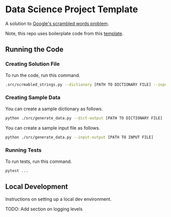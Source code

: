 # Data Science Project Template

A solution to [Google's scrambled words problem](https://codingcompetitions.withgoogle.com/kickstart/round/0000000000050edf/0000000000051004).

Note, this repo uses boilerplate code from this [template](https://github.com/mark-curran/data-science-project-template).

## Running the Code

### Creating Solution File

To run the code, run this command.

```bash
.src/scrmabled_strings.py --dictionary [PATH TO DICTIONARY FILE] --input [PATH TO INPUT FILE]
```

### Creating Sample Data

You can create a sample dictionary as follows.

```bash
python ./src/generate_data.py --dict-output [PATH TO DICTIONARY FILE]
```

You can create a sample input file as follows.

```bash
python ./src/generate_data.py --input-output [PATH TO INPUT FILE]
```

### Running Tests

To run tests, run this command.

```bash
pytest ...
```

## Local Development

Instructions on setting up a local dev environment.

TODO: Add section on logging levels
